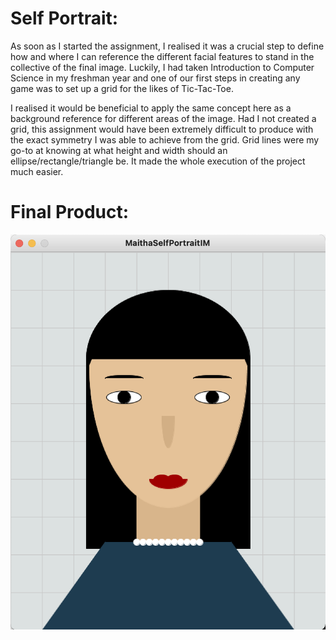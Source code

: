 # Self Portrait:

As soon as I started the assignment, I realised it was a crucial step to define how and where I can reference the different facial features to stand in the collective of the final image. Luckily, I had taken Introduction to Computer Science in my freshman year and one of our first steps in creating any game was to set up a grid for the likes of Tic-Tac-Toe. 

I realised it would be beneficial to apply the same concept here as a background reference for different areas of the image. Had I not created a grid, this assignment would have been extremely difficult to produce with the exact symmetry I was able to achieve from the grid. Grid lines were my go-to at knowing at what height and width should an ellipse/rectangle/triangle be. It made the whole execution of the project much easier.

# Final Product:

![SelfPortrait](MaithaSelfPortraitIM.png)
